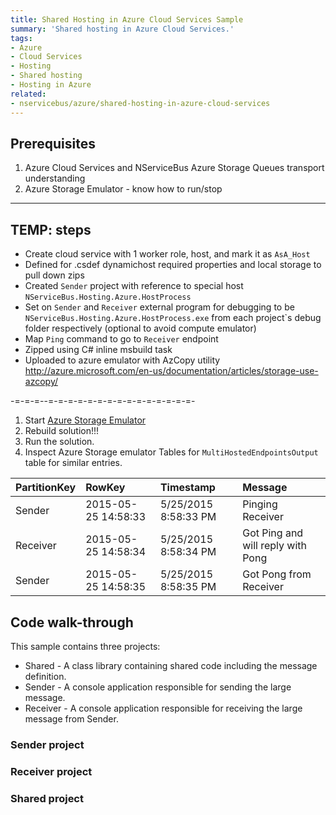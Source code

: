 ```yaml
---
title: Shared Hosting in Azure Cloud Services Sample
summary: 'Shared hosting in Azure Cloud Services.'
tags:
- Azure
- Cloud Services
- Hosting
- Shared hosting
- Hosting in Azure
related:
- nservicebus/azure/shared-hosting-in-azure-cloud-services
---
```


## Prerequisites

1. Azure Cloud Services and NServiceBus Azure Storage Queues transport understanding
1. Azure Storage Emulator - know how to run/stop

---
TEMP: steps 
---

- Create cloud service with 1 worker role, host, and mark it as `AsA_Host`
- Defined for .csdef dynamichost required properties and local storage to pull down zips
- Created `Sender` project with reference to special host `NServiceBus.Hosting.Azure.HostProcess`
- Set on `Sender` and `Receiver` external program for debugging to be `NServiceBus.Hosting.Azure.HostProcess.exe` from each project`s debug folder respectively (optional to avoid compute emulator)
- Map `Ping` command to go to `Receiver` endpoint
- Zipped using C# inline msbuild task
- Uploaded to azure emulator with AzCopy utility http://azure.microsoft.com/en-us/documentation/articles/storage-use-azcopy/

-=-=-=--=-=-=-=-=-=-=-=-=-=-=-=-=-=-=-
 1. Start [Azure Storage Emulator](http://azure.microsoft.com/en-us/documentation/articles/storage-use-emulator/)
 1. Rebuild solution!!!
 1. Run the solution. 
 1. Inspect Azure Storage emulator Tables for `MultiHostedEndpointsOutput` table for similar entries.

| PartitionKey | RowKey | Timestamp | Message |
|:--|:--|:--|:--|
|Sender	|2015-05-25 14:58:33	|5/25/2015 8:58:33 PM	|Pinging Receiver |
|Receiver	|2015-05-25 14:58:34	|5/25/2015 8:58:34 PM	|Got Ping and will reply with Pong |
|Sender	|2015-05-25 14:58:35	|5/25/2015 8:58:35 PM	|Got Pong from Receiver |

 
## Code walk-through

This sample contains three projects: 

 * Shared - A class library containing shared code including the message definition.
 * Sender - A console application responsible for sending the large message.
 * Receiver - A console application responsible for receiving the large message from Sender.

### Sender project

### Receiver project

### Shared project

